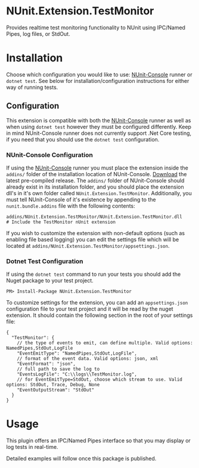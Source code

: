 # NUnit.Extension.TestMonitor
Provides realtime test monitoring functionality to NUnit using IPC/Named Pipes, log files, or StdOut.

# Installation

Choose which configuration you would like to use: [NUnit-Console](https://github.com/nunit/nunit-console) runner or `dotnet test`. See below for installation/configuration instructions for either way of running tests.

## Configuration

This extension is compatible with both the [NUnit-Console](https://github.com/nunit/nunit-console) runner as well as when using `dotnet test` however they must be configured differently. Keep in mind NUnit-Console runner does not currently support .Net Core testing, if you need that you should use the `dotnet test` configuration.

### NUnit-Console Configuration

If using the [NUnit-Console](https://github.com/nunit/nunit-console) runner you must place the extension inside the `addins/` folder of the installation location of NUnit-Console. [Download](https://github.com/replaysMike/NUnit.Extension.TestMonitor/releases) the latest pre-compiled release. The `addins/` folder of NUnit-Console should already exist in its installation folder, and you should place the extension dll's in it's own folder called `NUnit.Extension.TestMonitor`. Additionally, you must tell NUnit-Console of it's existence by appending to the `nunit.bundle.addins` file with the following contents:

```
addins/NUnit.Extension.TestMonitor/NUnit.Extension.TestMonitor.dll      # Include the TestMonitor nUnit extension
```
If you wish to customize the extension with non-default options (such as enabling file based logging) you can edit the settings file which will be located at `addins/NUnit.Extension.TestMonitor/appsettings.json`.

### Dotnet Test Configuration

If using the `dotnet test` command to run your tests you should add the Nuget package to your test project. 

```
PM> Install-Package NUnit.Extension.TestMonitor
```

To customize settings for the extension, you can add an `appsettings.json` configuration file to your test project and it will be read by the nuget extension. It should contain the following section in the root of your settings file:

```
{
  "TestMonitor": {
    // the type of events to emit, can define multiple. Valid options: NamedPipes,StdOut,LogFile
    "EventEmitType": "NamedPipes,StdOut,LogFile",
    // format of the event data. Valid options: json, xml
    "EventFormat": "json",
    // full path to save the log to
    "EventsLogFile": "C:\\logs\\TestMonitor.log",
    // for EventEmitType=StdOut, choose which stream to use. Valid options: StdOut, Trace, Debug, None
    "EventOutputStream": "StdOut"
  }
}
```

# Usage

This plugin offers an IPC/Named Pipes interface so that you may display or log tests in real-time.

Detailed examples will follow once this package is published.
